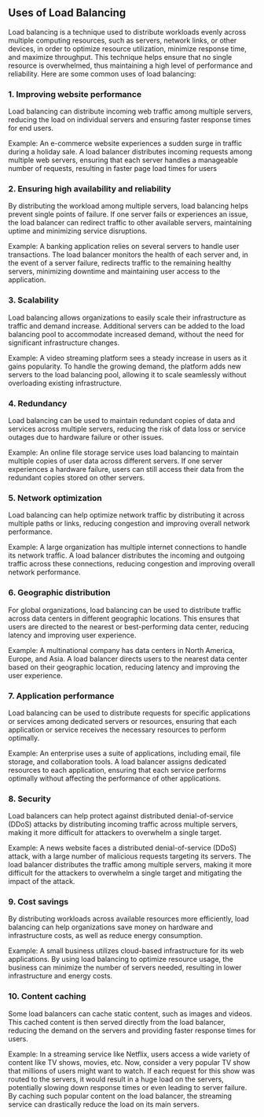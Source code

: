 ## Uses of Load Balancing
Load balancing is a technique used to distribute workloads evenly across multiple computing resources, such as servers, network links, or other devices, in order to optimize resource utilization, minimize response time, and maximize throughput. This technique helps ensure that no single resource is overwhelmed, thus maintaining a high level of performance and reliability. Here are some common uses of load balancing:

### 1. Improving website performance
Load balancing can distribute incoming web traffic among multiple servers, reducing the load on individual servers and ensuring faster response times for end users.

Example: An e-commerce website experiences a sudden surge in traffic during a holiday sale. A load balancer distributes incoming requests among multiple web servers, ensuring that each server handles a manageable number of requests, resulting in faster page load times for users

### 2. Ensuring high availability and reliability
By distributing the workload among multiple servers, load balancing helps prevent single points of failure. If one server fails or experiences an issue, the load balancer can redirect traffic to other available servers, maintaining uptime and minimizing service disruptions.

Example: A banking application relies on several servers to handle user transactions. The load balancer monitors the health of each server and, in the event of a server failure, redirects traffic to the remaining healthy servers, minimizing downtime and maintaining user access to the application.

### 3. Scalability
Load balancing allows organizations to easily scale their infrastructure as traffic and demand increase. Additional servers can be added to the load balancing pool to accommodate increased demand, without the need for significant infrastructure changes.

Example: A video streaming platform sees a steady increase in users as it gains popularity. To handle the growing demand, the platform adds new servers to the load balancing pool, allowing it to scale seamlessly without overloading existing infrastructure.

### 4. Redundancy
Load balancing can be used to maintain redundant copies of data and services across multiple servers, reducing the risk of data loss or service outages due to hardware failure or other issues.

Example: An online file storage service uses load balancing to maintain multiple copies of user data across different servers. If one server experiences a hardware failure, users can still access their data from the redundant copies stored on other servers.

### 5. Network optimization
Load balancing can help optimize network traffic by distributing it across multiple paths or links, reducing congestion and improving overall network performance.

Example: A large organization has multiple internet connections to handle its network traffic. A load balancer distributes the incoming and outgoing traffic across these connections, reducing congestion and improving overall network performance.

### 6. Geographic distribution
For global organizations, load balancing can be used to distribute traffic across data centers in different geographic locations. This ensures that users are directed to the nearest or best-performing data center, reducing latency and improving user experience.

Example: A multinational company has data centers in North America, Europe, and Asia. A load balancer directs users to the nearest data center based on their geographic location, reducing latency and improving the user experience.

### 7. Application performance
Load balancing can be used to distribute requests for specific applications or services among dedicated servers or resources, ensuring that each application or service receives the necessary resources to perform optimally.

Example: An enterprise uses a suite of applications, including email, file storage, and collaboration tools. A load balancer assigns dedicated resources to each application, ensuring that each service performs optimally without affecting the performance of other applications.

### 8. Security
Load balancers can help protect against distributed denial-of-service (DDoS) attacks by distributing incoming traffic across multiple servers, making it more difficult for attackers to overwhelm a single target.

Example: A news website faces a distributed denial-of-service (DDoS) attack, with a large number of malicious requests targeting its servers. The load balancer distributes the traffic among multiple servers, making it more difficult for the attackers to overwhelm a single target and mitigating the impact of the attack.

### 9. Cost savings
By distributing workloads across available resources more efficiently, load balancing can help organizations save money on hardware and infrastructure costs, as well as reduce energy consumption.

Example: A small business utilizes cloud-based infrastructure for its web applications. By using load balancing to optimize resource usage, the business can minimize the number of servers needed, resulting in lower infrastructure and energy costs.

### 10. Content caching
Some load balancers can cache static content, such as images and videos. This cached content is then served directly from the load balancer, reducing the demand on the servers and providing faster response times for users.

Example: In a streaming service like Netflix, users access a wide variety of content like TV shows, movies, etc. Now, consider a very popular TV show that millions of users might want to watch. If each request for this show was routed to the servers, it would result in a huge load on the servers, potentially slowing down response times or even leading to server failure. By caching such popular content on the load balancer, the streaming service can drastically reduce the load on its main servers.
